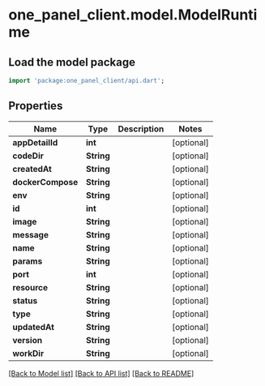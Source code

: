# one_panel_client.model.ModelRuntime

## Load the model package
```dart
import 'package:one_panel_client/api.dart';
```

## Properties
Name | Type | Description | Notes
------------ | ------------- | ------------- | -------------
**appDetailId** | **int** |  | [optional] 
**codeDir** | **String** |  | [optional] 
**createdAt** | **String** |  | [optional] 
**dockerCompose** | **String** |  | [optional] 
**env** | **String** |  | [optional] 
**id** | **int** |  | [optional] 
**image** | **String** |  | [optional] 
**message** | **String** |  | [optional] 
**name** | **String** |  | [optional] 
**params** | **String** |  | [optional] 
**port** | **int** |  | [optional] 
**resource** | **String** |  | [optional] 
**status** | **String** |  | [optional] 
**type** | **String** |  | [optional] 
**updatedAt** | **String** |  | [optional] 
**version** | **String** |  | [optional] 
**workDir** | **String** |  | [optional] 

[[Back to Model list]](../README.md#documentation-for-models) [[Back to API list]](../README.md#documentation-for-api-endpoints) [[Back to README]](../README.md)


